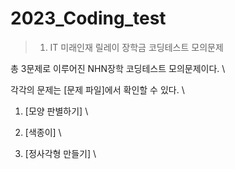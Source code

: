 # 2023_Coding_test
>1. IT 미래인재 릴레이 장학금 코딩테스트 모의문제

총 3문제로 이루어진 NHN장학 코딩테스트 모의문제이다. \

각각의 문제는 [문제 파일]에서 확인할 수 있다. \

1. [모양 판별하기] \

2. [색종이] \

3. [정사각형 만들기] \

